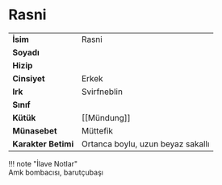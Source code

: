 # Rasni   
|  |  |  
|---|---|  
| **İsim** | Rasni |  
| **Soyadı** |  |  
| **Hizip** |  |  
| **Cinsiyet** | Erkek |  
| **Irk** | Svirfneblin |  
| **Sınıf** |  |  
| **Kütük** | [[Mündung]] |  
| **Münasebet** | Müttefik |  
| **Karakter Betimi** | Ortanca boylu, uzun beyaz sakallı |  
  
  
!!! note "İlave Notlar"  
	Amk bombacısı, barutçubaşı  
